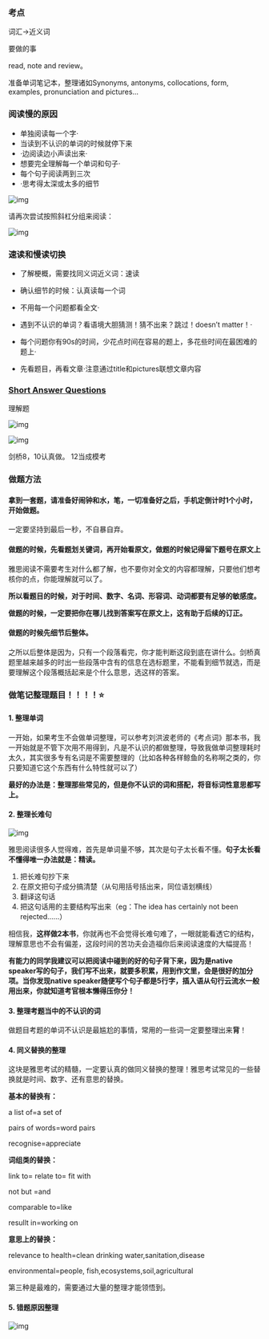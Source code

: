 ### 考点

词汇->近义词



要做的事

read, note and review。

准备单词笔记本，整理诸如Synonyms, antonyms, collocations, form, examples, pronunciation and pictures...

### 阅读慢的原因

- 单独阅读每一个字·
- 当读到不认识的单词的时候就停下来
- ·边阅读边小声读出来·
- 想要完全理解每一个单词和句子·
- 每个句子阅读两到三次
- ·思考得太深或太多的细节

![img](D:\好好学习\day-day-up\英语笔记\雅思学习\方法总结\pic\reading1)

请再次尝试按照斜杠分组来阅读：

![img](D:\好好学习\day-day-up\英语笔记\雅思学习\方法总结\pic\reading2)

### 速读和慢读切换

- 了解梗概，需要找同义词近义词：速读
- 确认细节的时候：认真读每一个词

- 不用每一个问题都看全文·
- 遇到不认识的单词？看语境大胆猜测！猜不出来？跳过！doesn’t matter！·
- 每个问题你有90s的时间，少花点时间在容易的题上，多花些时间在最困难的题上·
- 先看题目，再看文章·注意通过title和pictures联想文章内容

### [Short Answer Questions](https://link.zhihu.com/?target=http%3A//ieltsadvantage.com/2015/06/11/ielts-reading-short-answer-questions/)

理解题

![img](D:\好好学习\day-day-up\英语笔记\雅思学习\方法总结\pic\saq1)

![img](D:\好好学习\day-day-up\英语笔记\雅思学习\方法总结\pic\saq2)



剑桥8，10认真做。 12当成模考



### 做题方法

#### 拿到一套题，请准备好闹钟和水，笔，一切准备好之后，手机定倒计时1个小时，开始做题。

一定要坚持到最后一秒，不自暴自弃。

#### 做题的时候，先看题划关键词，再开始看原文，做题的时候记得留下题号在原文上

雅思阅读不需要考生对什么都了解，也不要你对全文的内容都理解，只要他们想考核你的点，你能理解就可以了。

**所以看题目的时候，对于时间、数字、名词、形容词、动词都要有足够的敏感度。**

**做题的时候，一定要把你在哪儿找到答案写在原文上，这有助于后续的订正。**



#### **做题的时候先细节后整体。**

之所以后整体是因为，只有一个段落看完，你才能判断这段到底在讲什么。剑桥真题里越来越多的时出一些段落中含有的信息在选标题里，不能看到细节就选，而是要理解这个段落概括起来是个什么意思，选这样的答案。



### 做笔记整理题目！！！！:star:

#### 1. 整理单词

一开始，如果考生不会做单词整理，可以参考刘洪波老师的《考点词》那本书，我一开始就是不管下次用不用得到，凡是不认识的都做整理，导致我做单词整理耗时太久，其实很多专有名词是不需要整理的（比如各种各样鲸鱼的名称啊之类的，你只要知道它这个东西有什么特性就可以了）

**最好的办法是：整理那些常见的，但是你不认识的词和搭配，将音标词性意思都写上。**



#### 2. 整理长难句

![img](D:\好好学习\day-day-up\英语笔记\雅思学习\方法总结\pic\cnj)

雅思阅读很多人觉得难，首先是单词量不够，其次是句子太长看不懂。**句子太长看不懂得唯一办法就是：精读。**

1. 把长难句抄下来
2. 在原文把句子成分搞清楚（从句用括号括出来，同位语划横线）
3. 翻译这句话
4. 把这句话用的主要结构写出来（eg：The idea has certainly not been rejected……）

相信我，**这样做2本书**，你就再也不会觉得长难句难了，一眼就能看透它的结构，理解意思也不会有偏差，这段时间的苦功夫会造福你后来阅读速度的大幅提高！

**有能力的同学我建议可以把阅读中碰到的好的句子背下来，因为是native speaker写的句子，我们写不出来，就要多积累，用到作文里，会是很好的加分项。当你发现native speaker随便写个句子都是5行字，插入语从句行云流水一般用出来，你就知道考官根本懒得压你分！**

#### 3. **整理考题当中的不认识的词**

做题目考题的单词不认识是最尴尬的事情，常用的一些词一定要整理出来**背**！

#### 4. **同义替换的整理**

这块是雅思考试的精髓，一定要认真的做同义替换的整理！雅思考试常见的一些替换就是时间、数字、还有意思的替换。

**基本的替换有：**

a list of=a set of

pairs of words=word pairs

recognise=appreciate



**词组类的替换：**

link to= relate to= fit with

not but =and

comparable to=like

resullt in=working on



**意思上的替换：**

relevance to health=clean drinking water,sanitation,disease

environmental=people, fish,ecosystems,soil,agricultural



第三种是最难的，需要通过大量的整理才能领悟到。



#### 5. 错题原因整理

![img](D:\好好学习\day-day-up\英语笔记\雅思学习\方法总结\pic\ctyy)